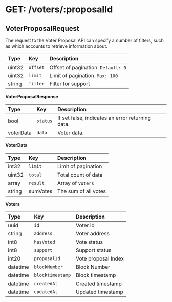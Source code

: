 # GET: /voters/:proposalId

## VoterProposalRequest

The request to the Voter Proposal API can specify a number of filters, such as which accounts to retrieve information about.

| Type | Key | Description |
| :--- | :--- | :--- |
| uint32 | `offset` | Offset of pagination. `Default: 0` |
| uint32 | `limit` | Limit of pagination. `Max: 100` |
| string | `filter` | Filter for support |

**VoterProposalResponse**

| Type | Key | Description |
| :--- | :--- | :--- |
| bool | `status` | If set false, indicates an error returning data. |
| voterData | `data` | Voter data. |

**VoterData**

| Type | Key | Description |
| :--- | :--- | :--- |
| int32 | `limit` | Limit of pagination |
| uint32 | `total` | Total count of data |
| array | `result` | Array of `Voters` |
| string | sumVotes | The sum of all votes |

**Voters**

| Type | Key | Description |
| :--- | :--- | :--- |
| uuid | `id` | Voter id |
| string | `address` | Voter address |
| int8 | `hasVoted` | Vote status |
| int8 | `support` | Support status |
| int20 | `proposalId` | Vote proposal Index |
| datetime | `blockNumber` | Block Number |
| datetime | `blocktimestamp` | Block timestamp |
| datetime | `createdAt` | Created timestamp |
| datetime | `updatedAt` | Updated timestamp |

